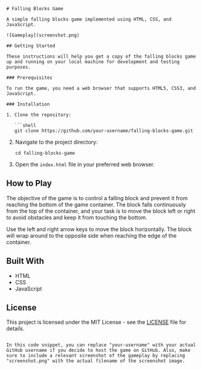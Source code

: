 

```
# Falling Blocks Game

A simple falling blocks game implemented using HTML, CSS, and JavaScript.

![Gameplay](screenshot.png)

## Getting Started

These instructions will help you get a copy of the falling blocks game up and running on your local machine for development and testing purposes.

### Prerequisites

To run the game, you need a web browser that supports HTML5, CSS3, and JavaScript.

### Installation

1. Clone the repository:

   ```shell
   git clone https://github.com/your-username/falling-blocks-game.git
   ```

2. Navigate to the project directory:

   ```shell
   cd falling-blocks-game
   ```

3. Open the `index.html` file in your preferred web browser.

## How to Play

The objective of the game is to control a falling block and prevent it from reaching the bottom of the game container. The block falls continuously from the top of the container, and your task is to move the block left or right to avoid obstacles and keep it from touching the bottom.

Use the left and right arrow keys to move the block horizontally. The block will wrap around to the opposite side when reaching the edge of the container.

## Built With

- HTML
- CSS
- JavaScript

## License

This project is licensed under the MIT License - see the [LICENSE](LICENSE) file for details.
```

In this code snippet, you can replace "your-username" with your actual GitHub username if you decide to host the game on GitHub. Also, make sure to include a relevant screenshot of the gameplay by replacing "screenshot.png" with the actual filename of the screenshot image.
